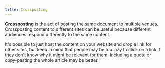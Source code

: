```yaml
---
title: Crossposting
---
```


**Crossposting** is the act of posting the same document to multiple venues.
Crossposting content to different sites can be useful because different
audiences respond differently to the same content.

It's possible to just host the content on your website and drop a link for
other sites, but keep in mind that people may be too lazy to click on a link if
they don't know why it might be relevant for them. Including a quote or
copy-pasting the whole article may be better.
